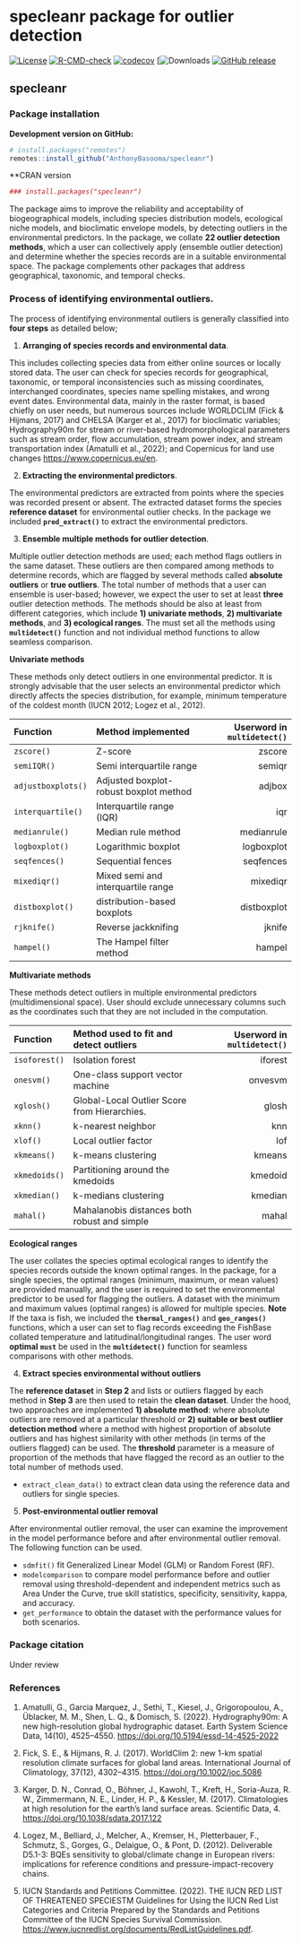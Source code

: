 specleanr package for outlier detection
================

<!-- <style> -->
<!-- body { -->
<!--     text-align: justify; -->
<!--     font-family: Calibri; -->
<!--     font-size: 17px; -->
<!-- } -->
<!-- .p { -->
<!--  font-size:17px; -->
<!--  font-family: Consolas; -->
<!-- } -->
<!-- </style> -->
<!-- README.md is generated from README.Rmd. Please edit that file -->
<!-- badges: start -->

[![License](https://img.shields.io/badge/License-GPL%20%28%3E=%203%29-lightgrey.svg?style=flat)](http://www.gnu.org/licenses/gpl-3.0.html)
[![R-CMD-check](https://github.com/AnthonyBasooma/specleanr/actions/workflows/R-CMD-check.yaml/badge.svg)](https://github.com/AnthonyBasooma/specleanr/actions/workflows/R-CMD-check.yaml)
[![codecov](https://codecov.io/gh/AnthonyBasooma/specleanr/graph/badge.svg?token=M9431LXVLG)](https://codecov.io/gh/AnthonyBasooma/specleanr)
\[![Downloads](https://img.shields.io/github/downloads/AnthonyBasooma/specleanr/total.svg)
[![GitHub
release](https://img.shields.io/github/release/AnthonyBasooma/specleanr.svg)](https://github.com/AnthonyBasooma/specleanr/releases)

<!-- badges: end -->

## specleanr

### Package installation

**Development version on GitHub:**

``` r
# install.packages("remotes")
remotes::install_github("AnthonyBasooma/specleanr")
```

\*\*CRAN version

``` r
### install.packages("specleanr")
```

The package aims to improve the reliability and acceptability of
biogeographical models, including species distribution models,
ecological niche models, and bioclimatic envelope models, by detecting
outliers in the environmental predictors. In the package, we collate
**22 outlier detection methods**, which a user can collectively apply
(ensemble outlier detection) and determine whether the species records
are in a suitable environmental space. The package complements other
packages that address geographical, taxonomic, and temporal checks.

### Process of identifying environmental outliers.

The process of identifying environmental outliers is generally
classified into **four steps** as detailed below;

<!--(![This is the caption!](img/rmarkdown_hex.png))-->

1.  **Arranging of species records and environmental data**.

This includes collecting species data from either online sources or
locally stored data. The user can check for species records for
geographical, taxonomic, or temporal inconsistencies such as missing
coordinates, interchanged coordinates, species name spelling mistakes,
and wrong event dates. Environmental data, mainly in the raster format,
is based chiefly on user needs, but numerous sources include WORLDCLIM
(Fick & Hijmans, 2017) and CHELSA (Karger et al., 2017) for bioclimatic
variables; Hydrography90m for stream or river-based hydromorphological
parameters such as stream order, flow accumulation, stream power index,
and stream transportation index (Amatulli et al., 2022); and Copernicus
for land use changes <https://www.copernicus.eu/en>.

2.  **Extracting the environmental predictors**.

The environmental predictors are extracted from points where the species
was recorded present or absent. The extracted dataset forms the species
**reference dataset** for environmental outlier checks. In the package
we included **`pred_extract()`** to extract the environmental
predictors.

3.  **Ensemble multiple methods for outlier detection**.

Multiple outlier detection methods are used; each method flags outliers
in the same dataset. These outliers are then compared among methods to
determine records, which are flagged by several methods called
**absolute outliers** or **true outliers**. The total number of methods
that a user can ensemble is user-based; however, we expect the user to
set at least **three** outlier detection methods. The methods should be
also at least from different categories, which include **1) univariate
methods**, **2) multivariate methods**, and **3) ecological ranges**.
The must set all the methods using **`multidetect()`** function and not
individual method functions to allow seamless comparison.

**Univariate methods**

These methods only detect outliers in one environmental predictor. It is
strongly advisable that the user selects an environmental predictor
which directly affects the species distribution, for example, minimum
temperature of the coldest month (IUCN 2012; Logez et al., 2012).

| Function           | Method implemented                     | Userword in **`multidetect()`** |
|:-------------------|:---------------------------------------|--------------------------------:|
| `zscore()`         | Z-score                                |                          zscore |
| `semiIQR()`        | Semi interquartile range               |                          semiqr |
| `adjustboxplots()` | Adjusted boxplot-robust boxplot method |                          adjbox |
| `interquartile()`  | Interquartile range (IQR)              |                             iqr |
| `medianrule()`     | Median rule method                     |                      medianrule |
| `logboxplot()`     | Logarithmic boxplot                    |                      logboxplot |
| `seqfences()`      | Sequential fences                      |                       seqfences |
| `mixediqr()`       | Mixed semi and interquartile range     |                        mixediqr |
| `distboxplot()`    | distribution-based boxplots            |                     distboxplot |
| `rjknife()`        | Reverse jackknifing                    |                          jknife |
| `hampel()`         | The Hampel filter method               |                          hampel |

**Multivariate methods**

These methods detect outliers in multiple environmental predictors
(multidimensional space). User should exclude unnecessary columns such
as the coordinates such that they are not included in the computation.

| Function      | Method used to fit and detect outliers       | Userword in **`multidetect()`** |
|:--------------|:---------------------------------------------|--------------------------------:|
| `isoforest()` | Isolation forest                             |                         iforest |
| `onesvm()`    | One-class support vector machine             |                         onvesvm |
| `xglosh()`    | Global-Local Outlier Score from Hierarchies. |                           glosh |
| `xknn()`      | k-nearest neighbor                           |                             knn |
| `xlof()`      | Local outlier factor                         |                             lof |
| `xkmeans()`   | k-means clustering                           |                          kmeans |
| `xkmedoids()` | Partitioning around the kmedoids             |                         kmedoid |
| `xkmedian()`  | k-medians clustering                         |                         kmedian |
| `mahal()`     | Mahalanobis distances both robust and simple |                           mahal |

**Ecological ranges**

The user collates the species optimal ecological ranges to identify the
species records outside the known optimal ranges. In the package, for a
single species, the optimal ranges (minimum, maximum, or mean values)
are provided manually, and the user is required to set the environmental
predictor to be used for flagging the outliers. A dataset with the
minimum and maximum values (optimal ranges) is allowed for multiple
species. **Note** If the taxa is fish, we included the
**`thermal_ranges()`** and **`geo_ranges()`** functions, which a user
can set to flag records exceeding the FishBase collated temperature and
latitudinal/longitudinal ranges. The user word **optimal** **`must`** be
used in the **`multidetect()`** function for seamless comparisons with
other methods.

4.  **Extract species environmental without outliers**

The **reference dataset** in **Step 2** and lists or outliers flagged by
each method in **Step 3** are then used to retain the **clean dataset**.
Under the hood, two approaches are implemented **1) absolute method**:
where absolute outliers are removed at a particular threshold or **2)
suitable or best outlier detection method** where a method with highest
proportion of absolute outliers and has highest similarity with other
methods (in terms of the outliers flagged) can be used. The
**threshold** parameter is a measure of proportion of the methods that
have flagged the record as an outlier to the total number of methods
used.

- `extract_clean_data()` to extract clean data using the reference data
  and outliers for single species.

5.  **Post-environmental outlier removal**

After environmental outlier removal, the user can examine the
improvement in the model performance before and after environmental
outlier removal. The following function can be used.

- `sdmfit()` fit Generalized Linear Model (GLM) or Random Forest (RF).
- `modelcomparison` to compare model performance before and outlier
  removal using threshold-dependent and independent metrics such as Area
  Under the Curve, true skill statistics, specificity, sensitivity,
  kappa, and accuracy.
- `get_performance` to obtain the dataset with the performance values
  for both scenarios.

### Package citation

Under review

### References

1.  Amatulli, G., Garcia Marquez, J., Sethi, T., Kiesel, J.,
    Grigoropoulou, A., Üblacker, M. M., Shen, L. Q., & Domisch, S.
    (2022). Hydrography90m: A new high-resolution global hydrographic
    dataset. Earth System Science Data, 14(10), 4525–4550.
    <https://doi.org/10.5194/essd-14-4525-2022>

2.  Fick, S. E., & Hijmans, R. J. (2017). WorldClim 2: new 1-km spatial
    resolution climate surfaces for global land areas. International
    Journal of Climatology, 37(12), 4302–4315.
    <https://doi.org/10.1002/joc.5086>

3.  Karger, D. N., Conrad, O., Böhner, J., Kawohl, T., Kreft, H.,
    Soria-Auza, R. W., Zimmermann, N. E., Linder, H. P., & Kessler, M.
    (2017). Climatologies at high resolution for the earth’s land
    surface areas. Scientific Data, 4.
    <https://doi.org/10.1038/sdata.2017.122>

4.  Logez, M., Belliard, J., Melcher, A., Kremser, H., Pletterbauer, F.,
    Schmutz, S., Gorges, G., Delaigue, O., & Pont, D. (2012).
    Deliverable D5.1-3: BQEs sensitivity to global/climate change in
    European rivers: implications for reference conditions and
    pressure-impact-recovery chains.

5.  IUCN Standards and Petitions Committee. (2022). THE IUCN RED LIST OF
    THREATENED SPECIESTM Guidelines for Using the IUCN Red List
    Categories and Criteria Prepared by the Standards and Petitions
    Committee of the IUCN Species Survival Commission.
    <https://www.iucnredlist.org/documents/RedListGuidelines.pdf>.
